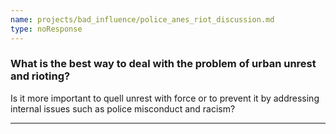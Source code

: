 ```yaml
---
name: projects/bad_influence/police_anes_riot_discussion.md
type: noResponse
---
```


### What is the best way to deal with the problem of urban unrest and rioting?

Is it more important to quell unrest with force or to prevent it by addressing internal issues such as police misconduct and racism?

---
